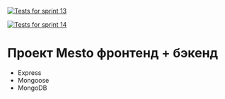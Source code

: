 [![Tests for sprint 13](https://github.com/leonidshorin/express-mesto-gha/actions/workflows/tests-13-sprint.yml/badge.svg)](https://github.com/leonidshorin/express-mesto-gha/actions/workflows/tests-13-sprint.yml)

[![Tests for sprint 14](https://github.com/leonidshorin/express-mesto-gha/actions/workflows/tests-14-sprint.yml/badge.svg)](https://github.com/leonidshorin/express-mesto-gha/actions/workflows/tests-14-sprint.yml)

# Проект Mesto фронтенд + бэкенд
  - Express
  - Mongoose
  - MongoDB

